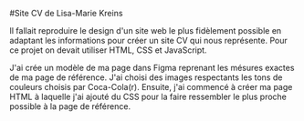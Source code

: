 #Site CV de Lisa-Marie Kreins

Il fallait reproduire le design d'un site web le plus fidèlement possible en adaptant les informations pour créer un site CV qui nous représente.
Pour ce projet on devait utiliser HTML, CSS et JavaScript.

J'ai crée un modèle de ma page dans Figma reprenant les mésures exactes de ma page de référence.
J'ai choisi des images respectants les tons de couleurs choisis par Coca-Cola(r).
Ensuite, j'ai commencé à créer ma page HTML à laquelle j'ai ajouté du CSS pour la faire ressembler le plus proche possible à la page de référence.  
